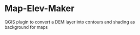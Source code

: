 # Map-Elev-Maker
QGIS plugin to convert a DEM layer into contours and shading as background for maps
